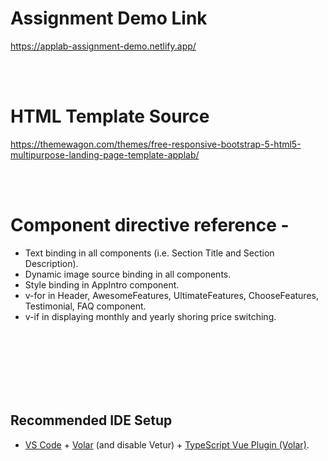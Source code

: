 # Assignment Demo Link 
https://applab-assignment-demo.netlify.app/

<br/>
<br/>

# HTML Template Source 
https://themewagon.com/themes/free-responsive-bootstrap-5-html5-multipurpose-landing-page-template-applab/

<br/>
<br/>


# Component directive reference -

* Text binding in all components (i.e. Section Title and Section Description).
* Dynamic image source binding in all components.
* Style binding in AppIntro component.
* v-for in Header, AwesomeFeatures, UltimateFeatures, ChooseFeatures, Testimonial, FAQ component.
* v-if in displaying monthly and yearly shoring price switching.




<br/>
<br/>
<br/>
<br/>
<br/>
<br/>

## Recommended IDE Setup

- [VS Code](https://code.visualstudio.com/) + [Volar](https://marketplace.visualstudio.com/items?itemName=Vue.volar) (and disable Vetur) + [TypeScript Vue Plugin (Volar)](https://marketplace.visualstudio.com/items?itemName=Vue.vscode-typescript-vue-plugin).




